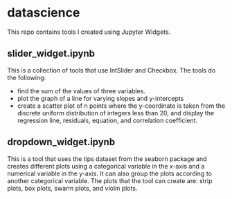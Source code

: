 # datascience

<p>This repo contains tools I created using Jupyter Widgets.</p>

<h2>slider_widget.ipynb</h2>

<p>This is a collection of tools that use IntSlider and Checkbox. The tools
do the following:</p>

<ul>
<li>find the sum of the values of three variables.</li>
<li>plot the graph of a line for varying slopes and y-intercepts</li>
<li>create a scatter plot of n points where the y-coordinate 
is taken from the discrete uniform distribution of integers less than 20, and 
display the regression line, residuals, equation, and correlation coefficient.
</li>
</ul>

<h2>dropdown_widget.ipynb</h2>

<p>This is a tool that uses the tips dataset from the seaborn package and creates
different plots using a categorical variable in the x-axis and a numerical
variable in the y-axis. It can also group the plots according to another categorical
variable. The plots that the tool can create are: strip plots, box plots, swarm plots, and
violin plots.</p>

